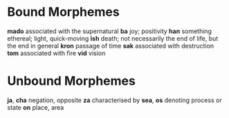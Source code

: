 # Bound Morphemes

**mado** associated with the supernatural
**ba** joy; positivity
**han** something ethereal; light, quick-moving
**īsh** death; not necessarily the end of life, but the end in general
**kron** passage of time
**sak** associated with destruction
**tom** associated with fire
**vid** vision

# Unbound Morphemes

**ja**, **cha** negation, opposite
**za** characterised by
**sea**, **os** denoting process or state
**on** place, area

